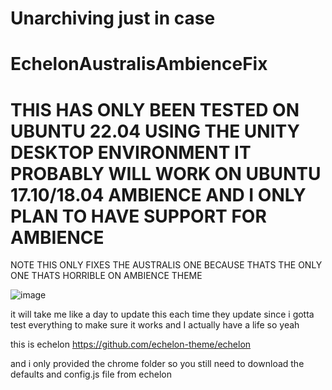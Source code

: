 # Unarchiving just in case 
# EchelonAustralisAmbienceFix

# THIS HAS ONLY BEEN TESTED ON UBUNTU 22.04 USING THE UNITY DESKTOP ENVIRONMENT IT PROBABLY WILL WORK ON UBUNTU 17.10/18.04 AMBIENCE AND I ONLY PLAN TO HAVE SUPPORT FOR AMBIENCE

NOTE THIS ONLY FIXES THE AUSTRALIS ONE BECAUSE THATS THE ONLY ONE THATS HORRIBLE ON AMBIENCE THEME 

![image](https://github.com/user-attachments/assets/2aacaa72-2724-4490-81de-0468bd4c5460)

it will take me like a day to update this each time they update since i gotta test everything to make sure it works and I actually have a life so yeah

this is echelon https://github.com/echelon-theme/echelon

and i only provided the chrome folder so you still need to download the defaults and config.js file from echelon
